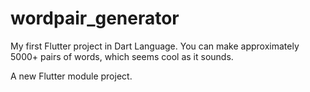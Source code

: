 # wordpair_generator

My first Flutter project in Dart Language. You can make approximately 5000+ pairs of words, which seems cool as it sounds.

A new Flutter module project.
